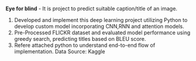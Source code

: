 **Eye for blind** - It is project to predict suitable caption/title of an image.

1. Developed and implement this deep learning project utilizing Python to develop custom model incorporating CNN,RNN and attention models.
2. Pre-Processed FLICKR dataset and evaluated model performance using greedy search, predicting titles based on BLEU score.
3. Refere attached python to understand end-to-end flow of implementation.
Data Source: Kaggle
